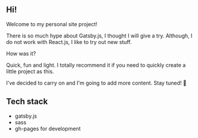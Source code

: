 ## Hi!

Welcome to my personal site project!

There is so much hype about Gatsby.js, I thought I will give a try. Although, I do not work with React.js, I like to try out new stuff.

How was it?

Quick, fun and light.  I totally recommend it if you need to quickly create a little project as this. 

I've decided to carry on and I'm going to add more content. Stay tuned! 🚀

## Tech stack

* gatsby.js
* sass
* gh-pages for development
